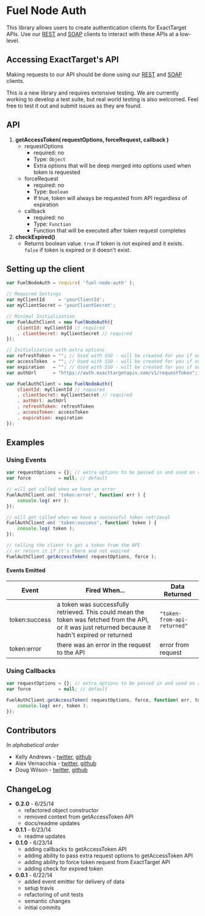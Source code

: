 Fuel Node Auth
=============

This library allows users to create authentication clients for ExactTarget APIs. Use our [REST][1] and [SOAP][2] clients to interact with these APIs at a low-level.

## Accessing ExactTarget's API

Making requests to our API should be done using our [REST][1] and [SOAP][2] clients.

This is a new library and requires extensive testing.  We are currently working to develop a test suite, but real world testing is also welcomed. Feel free to test it out and submit issues as they are found.

## API

1. **getAccessToken( requestOptions, forceRequest, callback )**
	* requestOptions
		* required: no
		* Type: `Object`
		* Extra options that will be deep merged into options used when token is requested
	* forceRequest
		* required: no
		* Type: `Boolean`
		* If true, token will always be requested from API regardless of expiration
	* callback
		* required: no
		* Type: `Function`  
		* Function that will be executed after token request completes
2. **checkExpired()**
	* Returns boolean value. `true` if token is not expired and it exists. `false` if token is expired or it doesn't exist.

## Setting up the client

```js
var FuelNodeAuth = require( 'fuel-node-auth' );

// Required Settings
var myClientId     = 'yourClientId';
var myClientSecret = 'yourClientSecret';

// Minimal Initialization
var FuelAuthClient = new FuelNodeAuth({
	clientId: myClientId // required
	, clientSecret: myClientSecret // required
});

// Initialization with extra options
var refreshToken = ""; // Used with SSO - will be created for you if not provided
var accessToken  = ""; // Used with SSO - will be created for you if not provided
var expiration   = ""; // Used with SSO - will be created for you if not provided
var authUrl      = "https://auth.exacttargetapis.com/v1/requestToken"; //this is the default

var FuelAuthClient = new FuelNodeAuth({
	clientId: myClientId // required
	, clientSecret: myClientSecret // required
	, authUrl: authUrl
	, refreshToken: refreshToken
	, accessToken: accessToken
	, expiration: expiration
});
```
## Examples

### Using Events
```js
var requestOptions = {}; // extra options to be passed in and used on request
var force          = null; // default

// will get called when we have an error
FuelAuthClient.on( 'token:error', function( err ) {
	console.log( err );
});

// will get called when we have a successful token retrieval
FuelAuthClient.on( 'token:success', function( token ) {
	console.log( token );
});

// telling the client to get a token from the API
// or return it if it's there and not expired
FuelAuthClient.getAccessToken( requestOptions, force );
```

#### Events Emitted

| Event | Fired When... | Data Returned |
| ----- | ------------- | ---- |
| token:success | a token was successfully retrieved. This could mean the token was fetched from the API, or it was just returned because it hadn't expired or returned | `"token-from-api-returned"` |
| token:error | there was an error in the request to the API | error from request |

### Using Callbacks

```js
var requestOptions = {}; // extra options to be passed in and used on request
var force          = null; // default

FuelAuthClient.getAccessToken( requestOptions, force, function( err, token ) {
	console.log( err, token );
});
```
## Contributors

*In alphabetical order*

* Kelly Andrews - [twitter](https://twitter.com/kellyjandrews), [github](https://github.com/kellyjandrews)
* Alex Vernacchia - [twitter](https://twitter.com/vernacchia), [github](https://github.com/vernak2539)
* Doug Wilson - [twitter](https://twitter.com/blipsofadoug), [github](https://github.com/dougwilson)

## ChangeLog
* **0.2.0** - 6/25/14
    * refactored object constructor
    * removed context from getAccessToken API
    * docs/readme updates
* **0.1.1** - 6/23/14
    * readme updates
* **0.1.0** - 6/23/14
    * adding callbacks to getAccessToken API
	* adding ability to pass extra request options to getAccessToken API
	* adding ability to force token request from ExactTarget API
	* adding check for expired token
* **0.0.1** - 6/22/14
    * added event emitter for delivery of data
	* setup travis
	* refactoring of unit tests
	* semantic changes
	* initial commits

[1]: https://github.com/ExactTarget/Fuel-Node-REST
[2]: https://github.com/ExactTarget/Fuel-Node-SOAP
